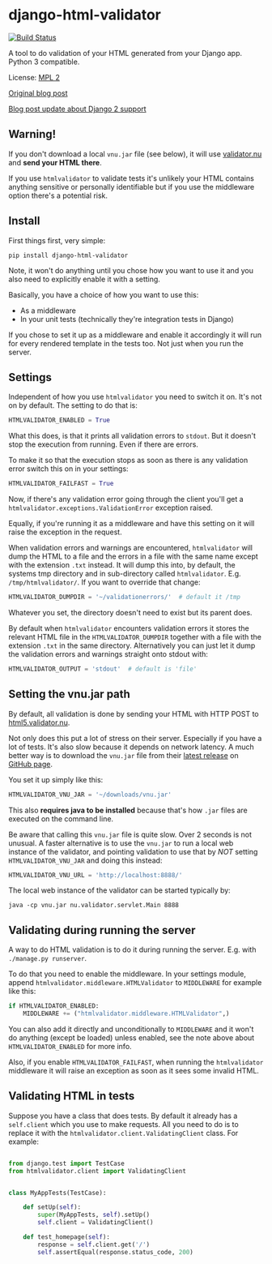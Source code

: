 django-html-validator
=====================

[![Build Status](https://travis-ci.org/peterbe/django-html-validator.svg?branch=master)](https://travis-ci.org/peterbe/django-html-validator)

A tool to do validation of your HTML generated from your Django app.
Python 3 compatible.

License: [MPL 2](http://www.mozilla.org/MPL/2.0/)

[Original blog post](https://www.peterbe.com/plog/django-html-validator)

[Blog post update about Django 2 support](https://www.peterbe.com/plog/django-html-validator-now-supports-django-2.x)

Warning!
--------

If you don't download a local `vnu.jar` file (see below), it will use
[validator.nu](https://validator.nu/) and **send your HTML there**.

If you use `htmlvalidator` to validate tests it's unlikely your HTML contains
anything sensitive or personally identifiable but if you use the middleware
option there's a potential risk.

Install
-------

First things first, very simple:

    pip install django-html-validator

Note, it won't do anything until you chose how you want to use it and you also
need to explicitly enable it with a setting.

Basically, you have a choice of how you want to use this:

* As a middleware
* In your unit tests (technically they're integration tests in Django)

If you chose to set it up as a middleware and enable it accordingly it will
run for every rendered template in the tests too. Not just when you run the
server.

Settings
--------

Independent of how you use `htmlvalidator` you need to switch it on.
It's not on by default. The setting to do that is:

```python
HTMLVALIDATOR_ENABLED = True
```

What this does, is that it prints all validation errors to `stdout`.
But it doesn't stop the execution from running. Even if there are errors.

To make it so that the execution stops as soon as there is any validation
error switch this on in your settings:

```python
HTMLVALIDATOR_FAILFAST = True
```

Now, if there's any validation error going through the client you'll
get a `htmlvalidator.exceptions.ValidationError` exception raised.

Equally, if you're running it as a middleware and have this setting on it
will raise the exception in the request.

When validation errors and warnings are encountered, `htmlvalidator` will
dump the HTML to a file and the errors in a file with the same name except
with the extension `.txt` instead. It will dump this into, by default, the
systems tmp directory and in sub-directory called `htmlvalidator`.
E.g. `/tmp/htmlvalidator/`. If you want to override that change:

```python
HTMLVALIDATOR_DUMPDIR = '~/validationerrors/'  # default it /tmp
```
Whatever you set, the directory doesn't need to exist but its parent does.

By default when `htmlvalidator` encounters validation errors it stores
the relevant HTML file in the `HTMLVALIDATOR_DUMPDIR` together with a file
with the extension `.txt` in the same directory. Alternatively you can just let
it dump the validation errors and warnings straight onto stdout with:

```python
HTMLVALIDATOR_OUTPUT = 'stdout'  # default is 'file'
```

Setting the vnu.jar path
------------------------

By default, all validation is done by sending your HTML with HTTP POST to
[html5.validator.nu](https://html5.validator.nu/).

Not only does this put a lot of stress on their server. Especially if you have
a lot of tests. It's also slow because it depends on network latency. A much
better way is to download the `vnu.jar` file from their
[latest release](https://github.com/validator/validator/releases) on
[GitHub page](https://github.com/validator/).

You set it up simply like this:

```python
HTMLVALIDATOR_VNU_JAR = '~/downloads/vnu.jar'
```

This also **requires java to be installed** because that's how `.jar` files are
executed on the command line.

Be aware that calling this `vnu.jar` file is quite slow. Over 2 seconds is
not unusual. A faster alternative is to use the `vnu.jar` to run a local web
instance of the validator, and pointing validation to use that by *NOT* setting
`HTMLVALIDATOR_VNU_JAR` and doing this instead:

```python
HTMLVALIDATOR_VNU_URL = 'http://localhost:8888/'
```

The local web instance of the validator can be started typically by:

```
java -cp vnu.jar nu.validator.servlet.Main 8888
```

Validating during running the server
------------------------------------

A way to do HTML validation is to do it during running the
server. E.g. with `./manage.py runserver`.

To do that you need to enable the middleware. In your settings module,
append `htmlvalidator.middleware.HTMLValidator`
to `MIDDLEWARE` for example like this:

```python
if HTMLVALIDATOR_ENABLED:
    MIDDLEWARE += ("htmlvalidator.middleware.HTMLValidator",)
```

You can also add it directly and unconditionally to `MIDDLEWARE`
and it won't do anything (except be loaded) unless enabled, see
the note above about `HTMLVALIDATOR_ENABLED` for more info.

Also, if you enable `HTMLVALIDATOR_FAILFAST`, when running the
`htmlvalidator` middleware it will raise an exception as soon as it
sees some invalid HTML.


Validating HTML in tests
------------------------

Suppose you have a class that does tests. By default it already has a
`self.client` which you use to make requests. All you need to do is to
replace it with the `htmlvalidator.client.ValidatingClient`
class. For example:

```python

from django.test import TestCase
from htmlvalidator.client import ValidatingClient


class MyAppTests(TestCase):

    def setUp(self):
        super(MyAppTests, self).setUp()
        self.client = ValidatingClient()

    def test_homepage(self):
        response = self.client.get('/')
        self.assertEqual(response.status_code, 200)
```
